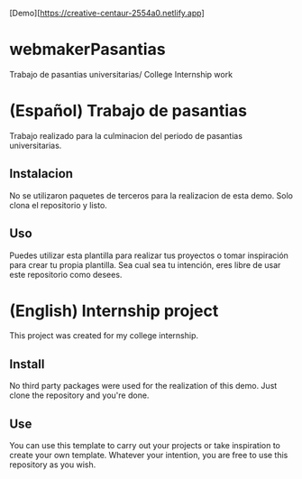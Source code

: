 [Demo][https://creative-centaur-2554a0.netlify.app]


# webmakerPasantias
Trabajo de pasantias universitarias/ College Internship work

# (Español) Trabajo de pasantias

Trabajo realizado para la culminacion del periodo de pasantias universitarias.

## Instalacion

No se utilizaron paquetes de terceros para la realizacion de esta demo. Solo clona el repositorio y listo.

## Uso

Puedes utilizar esta plantilla para realizar tus proyectos o tomar inspiración para crear tu propia plantilla. Sea cual sea tu intención, eres libre de usar este repositorio como desees.

# (English) Internship project

This project was created for my college internship.

## Install

No third party packages were used for the realization of this demo. Just clone the repository and you're done.

## Use

You can use this template to carry out your projects or take inspiration to create your own template. Whatever your intention, you are free to use this repository as you wish.
